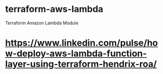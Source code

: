 # terraform-aws-lambda
Terraform Amazon Lambda Module

# https://www.linkedin.com/pulse/how-deploy-aws-lambda-function-layer-using-terraform-hendrix-roa/
